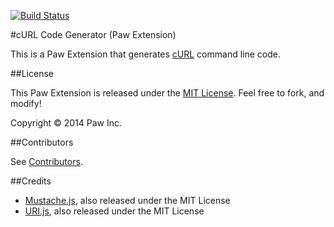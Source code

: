 [![Build Status](https://travis-ci.org/luckymarmot/Paw-cURLCodeGenerator.svg?branch=master)](https://travis-ci.org/luckymarmot/Paw-cURLCodeGenerator)

#cURL Code Generator (Paw Extension)

This is a Paw Extension that generates [cURL](http://en.wikipedia.org/wiki/CURL) command line code.

##License

This Paw Extension is released under the [MIT License](LICENSE). Feel free to fork, and modify!

Copyright © 2014 Paw Inc.

##Contributors

See [Contributors](https://github.com/luckymarmot/Paw-cURLCodeGenerator/graphs/contributors).

##Credits

* [Mustache.js](https://github.com/janl/mustache.js/), also released under the MIT License
* [URI.js](http://medialize.github.io/URI.js/), also released under the MIT License
